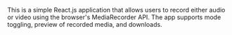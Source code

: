 This is a simple React.js application that allows users to record either audio or video using the browser's MediaRecorder API. The app supports mode toggling, preview of recorded media, and downloads.

